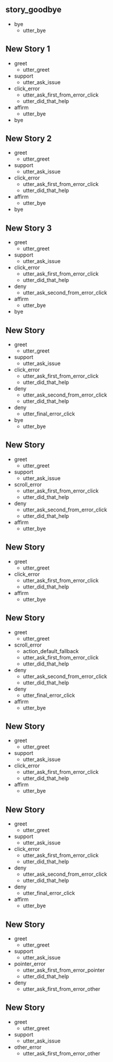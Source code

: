 ## story_goodbye
* bye
    - utter_bye

## New Story 1

* greet
    - utter_greet
* support
    - utter_ask_issue
* click_error
    - utter_ask_first_from_error_click
    - utter_did_that_help
* affirm
    - utter_bye
* bye

## New Story 2

* greet
    - utter_greet
* support
    - utter_ask_issue
* click_error
    - utter_ask_first_from_error_click
    - utter_did_that_help
* affirm
    - utter_bye
* bye

## New Story 3

* greet
    - utter_greet
* support
    - utter_ask_issue
* click_error
    - utter_ask_first_from_error_click
    - utter_did_that_help
* deny
    - utter_ask_second_from_error_click
* affirm
    - utter_bye
* bye

## New Story

* greet
    - utter_greet
* support
    - utter_ask_issue
* click_error
    - utter_ask_first_from_error_click
    - utter_did_that_help
* deny
    - utter_ask_second_from_error_click
    - utter_did_that_help
* deny
    - utter_final_error_click
* bye
    - utter_bye

## New Story

* greet
    - utter_greet
* support
    - utter_ask_issue
* scroll_error
    - utter_ask_first_from_error_click
    - utter_did_that_help
* deny
    - utter_ask_second_from_error_click
    - utter_did_that_help
* affirm
    - utter_bye

## New Story

* greet
    - utter_greet
* click_error
    - utter_ask_first_from_error_click
    - utter_did_that_help
* affirm
    - utter_bye

## New Story

* greet
    - utter_greet
* scroll_error
    - action_default_fallback
    - utter_ask_first_from_error_click
    - utter_did_that_help
* deny
    - utter_ask_second_from_error_click
    - utter_did_that_help
* deny
    - utter_final_error_click
* affirm
    - utter_bye

## New Story

* greet
    - utter_greet
* support
    - utter_ask_issue
* click_error
    - utter_ask_first_from_error_click
    - utter_did_that_help
* affirm
    - utter_bye

## New Story

* greet
    - utter_greet
* support
    - utter_ask_issue
* click_error
    - utter_ask_first_from_error_click
    - utter_did_that_help
* deny
    - utter_ask_second_from_error_click
    - utter_did_that_help
* deny
    - utter_final_error_click
* affirm
    - utter_bye

## New Story

* greet
    - utter_greet
* support
    - utter_ask_issue
* pointer_error
    - utter_ask_first_from_error_pointer
    - utter_did_that_help
* deny
    - utter_ask_first_from_error_other

## New Story

* greet
    - utter_greet
* support
    - utter_ask_issue
* other_error
    - utter_ask_first_from_error_other
